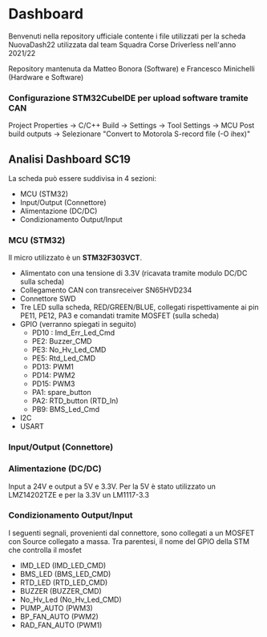 # Dashboard

Benvenuti nella repository ufficiale contente i file utilizzati per la scheda NuovaDash22 utilizzata dal team Squadra Corse Driverless nell'anno 2021/22

Repository mantenuta da Matteo Bonora (Software) e Francesco Minichelli (Hardware e Software)

### Configurazione STM32CubeIDE per upload software tramite CAN

Project Properties -> C/C++ Build -> Settings -> Tool Settings -> MCU Post build outputs -> Selezionare "Convert to Motorola S-record file (-O ihex)"

## Analisi Dashboard SC19

La scheda può essere suddivisa in 4 sezioni:

- MCU (STM32)
- Input/Output (Connettore)
- Alimentazione (DC/DC)
- Condizionamento Output/Input

### MCU (STM32)
Il micro utilizzato è un **STM32F303VCT**. 
- Alimentato con una tensione di 3.3V (ricavata tramite modulo DC/DC sulla scheda)
- Collegamento CAN con transreceiver SN65HVD234
- Connettore SWD
- Tre LED sulla scheda, RED/GREEN/BLUE, collegati rispettivamente ai pin PE11, PE12, PA3 e comandati tramite MOSFET (sulla scheda)
- GPIO (verranno spiegati in seguito)
  - PD10 : Imd\_Err\_Led\_Cmd
  - PE2: Buzzer\_CMD
  - PE3: No\_Hv\_Led\_CMD
  - PE5: Rtd\_Led\_CMD
  - PD13: PWM1
  - PD14: PWM2
  - PD15: PWM3
  - PA1: spare\_button
  - PA2: RTD\_button (RTD\_In)
  - PB9: BMS\_Led\_Cmd
- I2C
- USART
### Input/Output (Connettore)
### Alimentazione (DC/DC)
Input a 24V e output a 5V e 3.3V. Per la 5V è stato utilizzato un LMZ14202TZE e per la 3.3V un LM1117-3.3
### Condizionamento Output/Input
I seguenti segnali, provenienti dal connettore, sono collegati a un MOSFET con Source collegato a massa. Tra parentesi, il nome del GPIO della STM che controlla il mosfet
- IMD\_LED (IMD\_LED\_CMD)
- BMS\_LED (BMS\_LED\_CMD)
- RTD\_LED (RTD\_LED\_CMD)
- BUZZER (BUZZER\_CMD)
- No\_Hv\_Led (No\_Hv\_Led\_CMD)
- PUMP\_AUTO (PWM3)
- BP\_FAN\_AUTO (PWM2)
- RAD\_FAN\_AUTO (PWM1)

